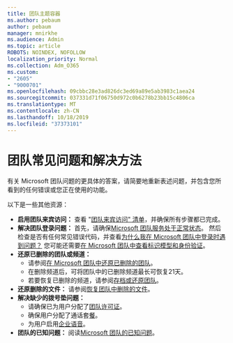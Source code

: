 ```yaml
---
title: 团队主题容器
ms.author: pebaum
author: pebaum
manager: mnirkhe
ms.audience: Admin
ms.topic: article
ROBOTS: NOINDEX, NOFOLLOW
localization_priority: Normal
ms.collection: Adm_O365
ms.custom:
- "2605"
- "9000701"
ms.openlocfilehash: 09cbbc28e3ad826dc3ed69a89e5ab3983c1aea24
ms.sourcegitcommit: 037331d71f06750d972c0b6278b23bb15c4806ca
ms.translationtype: MT
ms.contentlocale: zh-CN
ms.lasthandoff: 10/18/2019
ms.locfileid: "37373101"
---
```

# <a name="teams-common-issues-and-resolutions"></a>团队常见问题和解决方法

有关 Microsoft 团队问题的更具体的答案，请简要地重新表述问题，并包含您所看到的任何错误或您正在使用的功能。

以下是一些其他资源：

- **启用团队来宾访问：** 查看 "[团队来宾访问" 清单](https://docs.microsoft.com/microsoftteams/guest-access-checklist)，并确保所有步骤都已完成。
- **解决团队登录问题：** 首先，请确保[Microsoft 团队服务处于正常状态](https://admin.microsoft.com/Adminportal/Home?source=applauncher#/servicehealth)。 然后检查是否有任何常见错误代码，并查看[为什么我在 Microsoft 团队中登录时遇到问题？](https://support.office.com/article/a02f683b-61a3-4008-9447-ee60c5593b0f)  您可能还需要[在 Microsoft 团队中查看标识模型和身份验证](https://docs.microsoft.com/MicrosoftTeams/identify-models-authentication)。
- **还原已删除的团队或频道：** 
    - 请参阅[在 Microsoft 团队中还原已删除的团队](https://blogs.technet.microsoft.com/skypehybridguy/2017/07/23/restoring-a-deleted-team-in-microsoft-teams/)。
    - 在删除频道后，可将团队中的已删除频道最长可恢复21天。 
    - 若要恢复已删除的频道，请参阅[存档或还原团队](https://support.office.com/article/archive-or-restore-a-team-dc161cfd-b328-440f-974b-5da5bd98b5a7)。
- **还原删除的文件：** 请参阅[恢复团队中删除的文件](https://support.office.com/article/recover-deleted-files-in-teams-a591d771-89a6-49e2-ab7e-271936fe3c4e)。
- **解决缺少的拨号垫问题：**  
    - 请确保已为用户分配了[团队许可证](https://docs.microsoft.com/MicrosoftTeams/assign-teams-licenses)。
    - 确保用户分配了通话套[餐](https://docs.microsoft.com/MicrosoftTeams/calling-plan-landing-page)。
    - 为用户启用[企业语音](https://docs.microsoft.com/en-us/skypeforbusiness/skype-for-business-hybrid-solutions/plan-your-phone-system-cloud-pbx-solution/enable-users-for-enterprise-voice-online-and-phone-system-voicemail#to-enable-your-users-for-phone-system-in-office-365-voice-and-voicemail)。
- **团队的已知问题：** 阅读[Microsoft 团队的已知问题](https://docs.microsoft.com/microsoftteams/known-issues)。